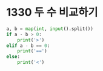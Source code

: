 # 1330 두 수 비교하기



```python
a, b = map(int, input().split())
if a - b > 0:
    print('>')
elif a - b == 0:
    print('==')
else:
    print('<')
```

